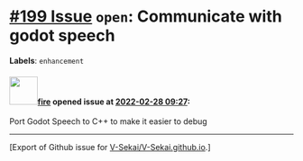 # [\#199 Issue](https://github.com/V-Sekai/V-Sekai.github.io/issues/199) `open`: Communicate with godot speech
**Labels**: `enhancement`


#### <img src="https://avatars.githubusercontent.com/u/32321?u=c2e06a3d2b49a467aa907e54aa259516440267cc&v=4" width="50">[fire](https://github.com/fire) opened issue at [2022-02-28 09:27](https://github.com/V-Sekai/V-Sekai.github.io/issues/199):

 Port Godot Speech to C++ to make it easier to debug
 




-------------------------------------------------------------------------------



[Export of Github issue for [V-Sekai/V-Sekai.github.io](https://github.com/V-Sekai/V-Sekai.github.io).]
